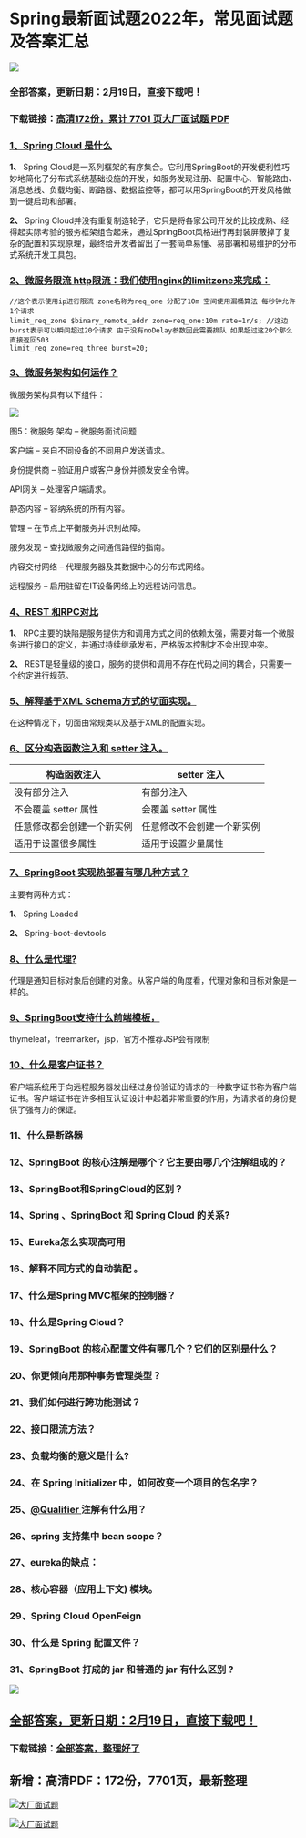 # Spring最新面试题2022年，常见面试题及答案汇总

<a href="https://www.souyunku.com/?p=397" target="_blank"  ><img src="https://www.souyunku.com/wp-content/uploads/idea/zhengban.png" ></a>
### 全部答案，更新日期：2月19日，直接下载吧！

### 下载链接：[高清172份，累计 7701 页大厂面试题  PDF](https://gitee.com/souyunku/DevBooks/blob/master/docs/index.md)



### [1、Spring Cloud 是什么](https://gitee.com/souyunku/DevBooks/blob/master/docs/Spring/Spring最新面试题2021年，常见面试题及答案汇总.md#1spring-cloud-是什么)  


**1、** Spring Cloud是一系列框架的有序集合。它利用SpringBoot的开发便利性巧妙地简化了分布式系统基础设施的开发，如服务发现注册、配置中心、智能路由、消息总线、负载均衡、断路器、数据监控等，都可以用SpringBoot的开发风格做到一键启动和部署。

**2、** Spring Cloud并没有重复制造轮子，它只是将各家公司开发的比较成熟、经得起实际考验的服务框架组合起来，通过SpringBoot风格进行再封装屏蔽掉了复杂的配置和实现原理，最终给开发者留出了一套简单易懂、易部署和易维护的分布式系统开发工具包。


### [2、微服务限流 http限流：我们使⽤nginx的limitzone来完成：](https://gitee.com/souyunku/DevBooks/blob/master/docs/Spring/Spring最新面试题2021年，常见面试题及答案汇总.md#2微服务限流-http限流：我们使⽤nginx的limitzone来完成：)  


```
//这个表示使⽤ip进⾏限流 zone名称为req_one 分配了10m 空间使⽤漏桶算法 每秒钟允许1个请求
limit_req_zone $binary_remote_addr zone=req_one:10m rate=1r/s; //这边burst表示可以瞬间超过20个请求 由于没有noDelay参数因此需要排队 如果超过这20个那么直接返回503
limit_req zone=req_three burst=20;
```


### [3、微服务架构如何运作？](https://gitee.com/souyunku/DevBooks/blob/master/docs/Spring/Spring最新面试题2021年，常见面试题及答案汇总.md#3微服务架构如何运作)  


微服务架构具有以下组件：

![](https://gitee.com/souyunkutech/souyunku-home/raw/master/images/souyunku-web/2019/08/0816/01/img_5.png#alt=img%5C_5.png)

图5：微服务 架构 – 微服务面试问题

客户端 – 来自不同设备的不同用户发送请求。

身份提供商 – 验证用户或客户身份并颁发安全令牌。

API网关 – 处理客户端请求。

静态内容 – 容纳系统的所有内容。

管理 – 在节点上平衡服务并识别故障。

服务发现 – 查找微服务之间通信路径的指南。

内容交付网络 – 代理服务器及其数据中心的分布式网络。

远程服务 – 启用驻留在IT设备网络上的远程访问信息。


### [4、REST 和RPC对比](https://gitee.com/souyunku/DevBooks/blob/master/docs/Spring/Spring最新面试题2021年，常见面试题及答案汇总.md#4rest-和rpc对比)  


**1、** RPC主要的缺陷是服务提供方和调用方式之间的依赖太强，需要对每一个微服务进行接口的定义，并通过持续继承发布，严格版本控制才不会出现冲突。

**2、** REST是轻量级的接口，服务的提供和调用不存在代码之间的耦合，只需要一个约定进行规范。


### [5、解释基于XML Schema方式的切面实现。](https://gitee.com/souyunku/DevBooks/blob/master/docs/Spring/Spring最新面试题2021年，常见面试题及答案汇总.md#5解释基于xml-schema方式的切面实现。)  


在这种情况下，切面由常规类以及基于XML的配置实现。


### [6、区分构造函数注入和 setter 注入。](https://gitee.com/souyunku/DevBooks/blob/master/docs/Spring/Spring最新面试题2021年，常见面试题及答案汇总.md#6区分构造函数注入和-setter-注入。)  

| 构造函数注入 | setter 注入 |
| --- | --- |
| 没有部分注入 | 有部分注入 |
| 不会覆盖 setter 属性 | 会覆盖 setter 属性 |
| 任意修改都会创建一个新实例 | 任意修改不会创建一个新实例 |
| 适用于设置很多属性 | 适用于设置少量属性 |



### [7、SpringBoot 实现热部署有哪几种方式？](https://gitee.com/souyunku/DevBooks/blob/master/docs/Spring/Spring最新面试题2021年，常见面试题及答案汇总.md#7springboot-实现热部署有哪几种方式)  


主要有两种方式：

**1、** Spring Loaded

**2、** Spring-boot-devtools


### [8、什么是代理?](https://gitee.com/souyunku/DevBooks/blob/master/docs/Spring/Spring最新面试题2021年，常见面试题及答案汇总.md#8什么是代理)  


代理是通知目标对象后创建的对象。从客户端的角度看，代理对象和目标对象是一样的。


### [9、SpringBoot支持什么前端模板，](https://gitee.com/souyunku/DevBooks/blob/master/docs/Spring/Spring最新面试题2021年，常见面试题及答案汇总.md#9springboot支持什么前端模板)  


thymeleaf，freemarker，jsp，官方不推荐JSP会有限制


### [10、什么是客户证书？](https://gitee.com/souyunku/DevBooks/blob/master/docs/Spring/Spring最新面试题2021年，常见面试题及答案汇总.md#10什么是客户证书)  


客户端系统用于向远程服务器发出经过身份验证的请求的一种数字证书称为客户端证书。客户端证书在许多相互认证设计中起着非常重要的作用，为请求者的身份提供了强有力的保证。


### 11、什么是断路器
### 12、SpringBoot 的核心注解是哪个？它主要由哪几个注解组成的？
### 13、SpringBoot和SpringCloud的区别？
### 14、Spring 、SpringBoot 和 Spring Cloud 的关系?
### 15、Eureka怎么实现高可用
### 16、解释不同方式的自动装配 。
### 17、什么是Spring MVC框架的控制器？
### 18、什么是Spring Cloud？
### 19、SpringBoot 的核心配置文件有哪几个？它们的区别是什么？
### 20、你更倾向用那种事务管理类型？
### 21、我们如何进行跨功能测试？
### 22、接⼝限流⽅法？
### 23、负载均衡的意义是什么?
### 24、在 Spring Initializer 中，如何改变一个项目的包名字？
### 25、[@Qualifier ](/Qualifier ) 注解有什么用？
### 26、spring 支持集中 bean scope？
### 27、eureka的缺点：
### 28、核心容器（应用上下文) 模块。
### 29、Spring Cloud OpenFeign
### 30、什么是 Spring 配置文件？
### 31、SpringBoot 打成的 jar 和普通的 jar 有什么区别 ?




<a href="https://www.souyunku.com/?p=397" target="_blank"  ><img src="https://www.souyunku.com/wp-content/uploads/idea/zhengban.png" ></a>
## [全部答案，更新日期：2月19日，直接下载吧！](https://gitee.com/souyunku/DevBooks/blob/master/docs/daan.md)

### 下载链接：[全部答案，整理好了](https://gitee.com/souyunku/DevBooks/blob/master/docs/daan.md)




## 新增：高清PDF：172份，7701页，最新整理

[![大厂面试题](https://www.souyunku.com/wp-content/uploads/weixin/mst.png "架构师专栏")](https://www.souyunku.com/wp-content/uploads/weixin/githup-weixin.png "架构师专栏")

[![大厂面试题](https://www.souyunku.com/wp-content/uploads/weixin/githup-weixin.png "架构师专栏")](https://www.souyunku.com/wp-content/uploads/weixin/githup-weixin.png "架构师专栏")
